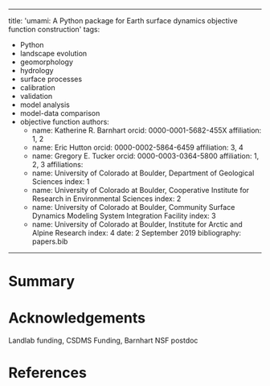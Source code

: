 ---
title: 'umami: A Python package for Earth surface dynamics objective function construction'
tags:
  - Python
  - landscape evolution
  - geomorphology
  - hydrology
  - surface processes
  - calibration
  - validation
  - model analysis
  - model-data comparison
  - objective function
  authors:
    - name: Katherine R. Barnhart
      orcid: 0000-0001-5682-455X
      affiliation: 1, 2
    - name: Eric Hutton
      orcid: 0000-0002-5864-6459
      affiliation: 3, 4
    - name: Gregory E. Tucker
      orcid: 0000-0003-0364-5800
      affiliation: 1, 2, 3
  affiliations:
    - name: University of Colorado at Boulder, Department of Geological Sciences
      index: 1
    - name: University of Colorado at Boulder, Cooperative Institute for Research in Environmental Sciences
      index: 2
    - name: University of Colorado at Boulder, Community Surface Dynamics Modeling System Integration Facility
      index: 3
    - name: University of Colorado at Boulder, Institute for Arctic and Alpine Research
      index: 4
  date: 2 September 2019
  bibliography: papers.bib
  ---

# Summary


# Acknowledgements

Landlab funding, CSDMS Funding, Barnhart NSF postdoc

# References
